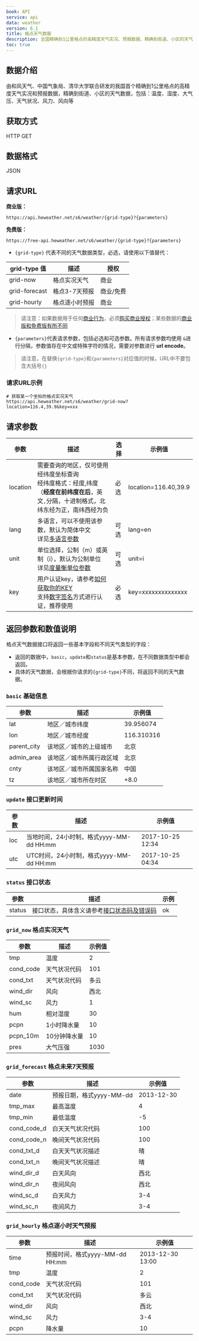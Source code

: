 ```yaml
---
book: API
service: api
data: weather
version: 6.1
title: 格点天气数据
description: 全国精确到1公里格点的高精度天气实况、预报数据，精确到街道、小区的天气数据，包括：温度、湿度、大气压、天气状况、风力、风向等
toc: true
---
```


## 数据介绍

由和风天气、中国气象局、清华大学联合研发的我国首个精确到1公里格点的高精度天气实况和预报数据，精确到街道、小区的天气数据，包括：温度、湿度、大气压、天气状况、风力、风向等

## 获取方式

HTTP GET

## 数据格式

JSON

## 请求URL

**商业版：**
```
https://api.heweather.net/s6/weather/{grid-type}?{parameters}
```

**免费版：**
```
https://free-api.heweather.net/s6/weather/{grid-type}?{parameters}
```

- `{grid-type}` 代表不同的天气数据类型，必选，请使用以下值替代：

| grid-type 值  | 描述                                       | 授权|
| --------- | ------------------------------------------ |---|
| grid-now       | 格点实况天气                                   |商业|
| grid-forecast  | 格点3-7天预报                                 |商业/免费|
| grid-hourly    | 格点逐小时预报                                 |商业|

> 请注意：如果数据用于任何[商业行为](https://www.heweather.com/support/license)，必须[购买商业授权](https://console.heweather.com/app/price)；某些数据的[商业版和免费版有所不同](https://www.heweather.com/support/weather-pro-vs-lite)

- `{parameters}`代表请求参数，包括必选和可选参数。所有请求参数均使用 `&`进行分隔，参数值存在中文或特殊字符的情况，需要对参数进行 **url encode**。

> 请注意，在替换`{grid-type}`和`{parameters}`对应值的时候，URL中不要包含大括号`{}`

### 请求URL示例
```
# 获取某一个坐标的格点实况天气
https://api.heweather.net/s6/weather/grid-now?location=116.4,39.9&key=xxx
```
## 请求参数

| 参数     | 描述                                                         | 选择 | 示例值               |
| -------- | ------------------------------------------------------------ | ---- | -------------------- |
| location | 需要查询的地区，仅可使用经纬度坐标查询<br>经纬度格式：经度,纬度（**经度在前纬度在后**，英文`,`分隔，十进制格式，北纬东经为正，南纬西经为负 | 必选 | location=116.40,39.9 |
| lang     | 多语言，可以不使用该参数，默认为简体中文<br>详见[多语言参数](/docs/refer/i18n) | 可选 | lang=en              |
| unit     | 单位选择，公制（m）或英制（i），默认为公制单位<br>详见[度量衡单位参数](/docs/refer/unit) | 可选 | unit=i               |
| key      | 用户认证key，请参考[如何获取你的KEY](https://www.heweather.com/support/setup-app-key)<br>支持[数字签名](/docs/refer/sercet-authorization)方式进行认证，推荐使用 | 必选 | key=xxxxxxxxxxxxxx   |

## 返回参数和数值说明

格点天气数据接口将返回一些基本字段和不同天气类型的字段：
- 返回的数据中，`basic`，`update`和`status`是基本参数，在不同数据类型中都会返回。
- 具体的天气数据，会根据你请求的`{grid-type}`不同，将返回不同的天气数据。

### `basic` 基础信息

| 参数        | 描述                     | 示例值     |
| ----------- | ------------------------ | ---------- |
| lat         | 地区／城市纬度           | 39.956074  |
| lon         | 地区／城市经度           | 116.310316 |
| parent_city | 该地区／城市的上级城市   | 北京       |
| admin_area  | 该地区／城市所属行政区域 | 北京       |
| cnty        | 该地区／城市所属国家名称 | 中国       |
| tz          | 该地区／城市所在时区     | +8.0       |

### `update` 接口更新时间

| 参数 | 描述                                     | 示例值           |
| ---- | ---------------------------------------- | ---------------- |
| loc  | 当地时间，24小时制，格式yyyy-MM-dd HH:mm | 2017-10-25 12:34 |
| utc  | UTC时间，24小时制，格式yyyy-MM-dd HH:mm  | 2017-10-25 04:34 |

### `status` 接口状态

| 参数   | 描述                                                         | 示例 |
| ------ | ------------------------------------------------------------ | ---- |
| status | 接口状态，具体含义请参考[接口状态码及错误码](/docs/refer/status-code) | ok   |

### `grid_now` 格点实况天气

| 参数 | 描述 | 示例值 |
| ---- | ---- | ------ |
| tmp  | 温度 | 2      |
|cond_code|天气状况代码|101|
|cond_txt|天气状况代码|多云|
|wind_dir|风向|西北|
|wind_sc|风力|1|
|hum|相对湿度|30|
|pcpn|1小时降水量|10|
|pcpn_10m|10分钟降水量|10|
|pres|大气压强|1030|

### `grid_forecast` 格点未来7天预报

| 参数         | 描述                     | 示例值     |
| ------------ | ------------------------ | ---------- |
| date         | 预报日期，格式yyyy-MM-dd | 2013-12-30 |
| tmp_max      | 最高温度                 | 4          |
| tmp_min      | 最低温度                 | -5         |
| cond\_code_d | 白天天气状况代码         | 100        |
| cond\_code_n | 晚间天气状况代码         | 100        |
|cond\_txt_d|白天天气状况描述|晴|
|cond\_txt_n|晚间天气状况描述|晴|
|wind_dir_d|白天风向|西北|
|wind_dir_n|夜间风向|西北|
|wind_sc_d|白天风力|3-4|
|wind_sc_n|夜间风力|3-4|

### `grid_hourly` 格点逐小时天气预报

| 参数      | 描述                           | 示例值           |
| --------- | ------------------------------ | ---------------- |
| time      | 预报时间，格式yyyy-MM-dd HH:mm | 2013-12-30 13:00 |
| tmp       | 温度                           | 2                |
| cond_code | 天气状况代码                   | 101              |
| cond_txt  | 天气状况代码                   | 多云             |
| wind_dir  | 风向                           | 西北             |
| wind_sc   | 风力                           | 3-4              |
| pcpn      | 降水量                         | 10               |
